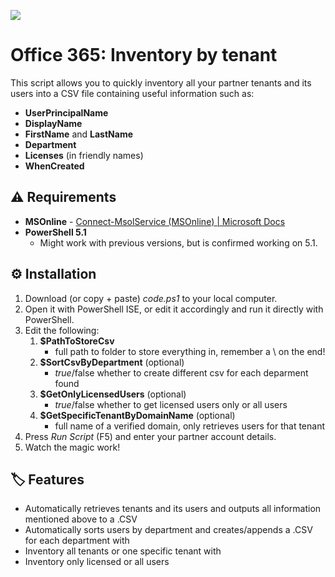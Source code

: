 ![](https://media0.giphy.com/media/5DQdk5oZzNgGc/giphy.gif?cid=ecf05e47230c90092821aca8e99bb73074786bad69cb798b&rid=giphy.gif)
# Office 365: Inventory by tenant

This script allows you to quickly inventory all your partner tenants and its users into a CSV file containing useful information such as:
* **UserPrincipalName**
* **DisplayName**
* **FirstName** and **LastName**
* **Department**
* **Licenses** (in friendly names)
* **WhenCreated**

## ⚠️ Requirements
* **MSOnline** - [Connect-MsolService (MSOnline) | Microsoft Docs](https://docs.microsoft.com/en-us/powershell/module/msonline/connect-msolservice?view=azureadps-1.0)
* **PowerShell 5.1**
  * Might work with previous versions, but is confirmed working on 5.1.

## ⚙️ Installation

1. Download (or copy + paste) *code.ps1* to your local computer.
2. Open it with PowerShell ISE, or edit it accordingly and run it directly with PowerShell.
3. Edit the following:
   1. **$PathToStoreCsv** 
      - full path to folder to store everything in, remember a \ on the end!
   2. **$SortCsvByDepartment** (optional) 
      - $true/$false whether to create different csv for each deparment found
   3. **$GetOnlyLicensedUsers** (optional) 
      - $true/$false whether to get licensed users only or all users
   4. **$GetSpecificTenantByDomainName** (optional) 
      - full name of a verified domain, only retrieves users for that tenant
4. Press *Run Script* (F5) and enter your partner account details.
5. Watch the magic work!

## 🏷️ Features
* Automatically retrieves tenants and its users and outputs all information mentioned above to a .CSV
* Automatically sorts users by department and creates/appends a .CSV for each department with
* Inventory all tenants or one specific tenant with
* Inventory only licensed or all users

